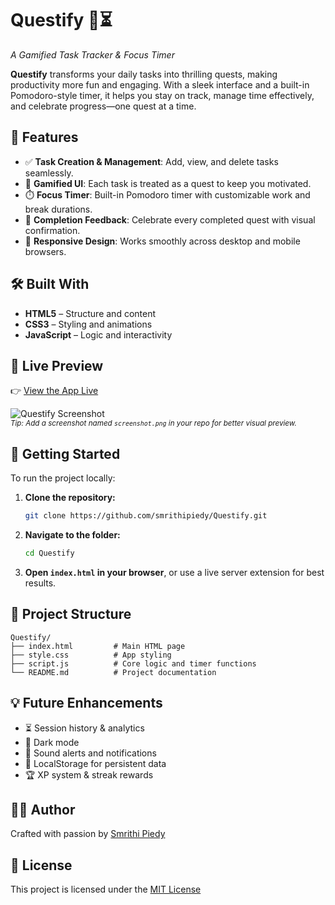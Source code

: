 # Questify 🧩⏳  
_A Gamified Task Tracker & Focus Timer_

**Questify** transforms your daily tasks into thrilling quests, making productivity more fun and engaging. With a sleek interface and a built-in Pomodoro-style timer, it helps you stay on track, manage time effectively, and celebrate progress—one quest at a time.

## 🌟 Features

- ✅ **Task Creation & Management**: Add, view, and delete tasks seamlessly.
- 🎯 **Gamified UI**: Each task is treated as a quest to keep you motivated.
- ⏱️ **Focus Timer**: Built-in Pomodoro timer with customizable work and break durations.
- 🎉 **Completion Feedback**: Celebrate every completed quest with visual confirmation.
- 📱 **Responsive Design**: Works smoothly across desktop and mobile browsers.

## 🛠️ Built With

- **HTML5** – Structure and content
- **CSS3** – Styling and animations
- **JavaScript** – Logic and interactivity

## 📸 Live Preview

👉 [View the App Live](https://questify-task-tracker.netlify.app/)

![Questify Screenshot](screenshot.png)  
<sub>_Tip: Add a screenshot named `screenshot.png` in your repo for better visual preview._</sub>

## 🚀 Getting Started

To run the project locally:

1. **Clone the repository:**

   ```bash
   git clone https://github.com/smrithipiedy/Questify.git
   ```

2. **Navigate to the folder:**

   ```bash
   cd Questify
   ```

3. **Open `index.html` in your browser**, or use a live server extension for best results.

## 📂 Project Structure

```
Questify/
├── index.html         # Main HTML page
├── style.css          # App styling
├── script.js          # Core logic and timer functions
└── README.md          # Project documentation
```

## 💡 Future Enhancements

- ⏳ Session history & analytics
- 🌈 Dark mode
- 🔔 Sound alerts and notifications
- 💾 LocalStorage for persistent data
- 🏆 XP system & streak rewards

## 🙋‍♀️ Author

Crafted with passion by [Smrithi Piedy](https://github.com/smrithipiedy)

## 📜 License

This project is licensed under the [MIT License](LICENSE)
